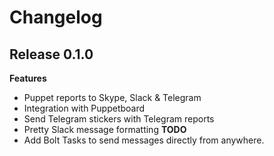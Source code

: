 # Changelog

## Release 0.1.0

**Features**
  * Puppet reports to Skype, Slack & Telegram
  * Integration with Puppetboard
  * Send Telegram stickers with Telegram reports
  * Pretty Slack message formatting
**TODO**
  * Add Bolt Tasks to send messages directly from anywhere.
